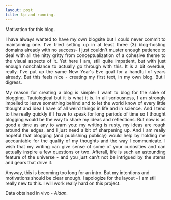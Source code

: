 ```yaml
---
layout: post
title: Up and running.
---
```

Motivation for this blog. 

<p align="justify">
I have always wanted to have my own blogsite but I could never commit to maintaining one. I've tried setting up in at least three (3) blog-hosting domains already with no success- I just couldn't muster enough patience to deal with all the nitty gritty from conceptualization of a cohesive theme to the visual aspects of it. Yet here I am, still quite impatient,  but with just enough nonchalance to actually go through with this. It is a bit overdue, really. I've put up the same New Year's Eve goal for a handful of years already. But this feels nice - creating my first text, in my own blog. But I digress.
</p>
<p align="justify">
My reason for creating a blog is simple: I want to blog for the sake of blogging. Tautological but it is what it is. In all seriousness, I am strongly impelled to leave something behind and to let the world know of every little thought and idea I have of all weird things in life and in science. And I tend to tire really quickly if I have to speak for long periods of time so I thought blogging would be the way to share my ideas and reflections. But now is as good a time as any to warn you: my writing is rusty, my ideas are rough around the edges, and I just need a bit of sharpening up. And I am really hopeful that blogging (and publishing publicly) would help by holding me accountable for the quality of my thoughts and the way I communicate. I wish that my writing can give sense of some of your curiosities and can actually inspire a few questions or two. Afterall, life is such an astounding feature of the universe - and you just can't not be intrigued by the stems and gears that drive it. 
</p>
<p align="justify">
  
Anyway, this is becoming too long for an intro. But my intentions and motivations should be clear enough. I apologize for the layout - I am still really new to this. I will work really hard on this project. 
</p>

<p> Data obtained in vivo - <em> Aidan. </em> </p>
